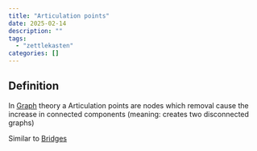 ```yaml
---
title: "Articulation points"
date: 2025-02-14
description: ""
tags: 
  - "zettlekasten"
categories: []
---
```


## Definition
In [Graph](Graph.md) theory a Articulation points are nodes which removal cause the increase in connected components (meaning: creates two disconnected graphs)

Similar to [Bridges](Bridges.md)